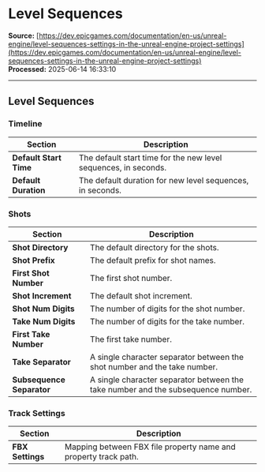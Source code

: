 # Level Sequences

**Source:** [https://dev.epicgames.com/documentation/en-us/unreal-engine/level-sequences-settings-in-the-unreal-engine-project-settings](https://dev.epicgames.com/documentation/en-us/unreal-engine/level-sequences-settings-in-the-unreal-engine-project-settings)  
**Processed:** 2025-06-14 16:33:10

---

## Level Sequences

### Timeline

| **Section** | **Description** |
| --- | --- |
| **Default Start Time** | The default start time for the new level sequences, in seconds. |
| **Default Duration** | The default duration for new level sequences, in seconds. |

### Shots

| **Section** | **Description** |
| --- | --- |
| **Shot Directory** | The default directory for the shots. |
| **Shot Prefix** | The default prefix for shot names. |
| **First Shot Number** | The first shot number. |
| **Shot Increment** | The default shot increment. |
| **Shot Num Digits** | The number of digits for the shot number. |
| **Take Num Digits** | The number of digits for the take number. |
| **First Take Number** | The first take number. |
| **Take Separator** | A single character separator between the shot number and the take number. |
| **Subsequence Separator** | A single character separator between the take number and the subsequence number. |

### Track Settings

| **Section** | **Description** |
| --- | --- |
| **FBX Settings** | Mapping between FBX file property name and property track path. |